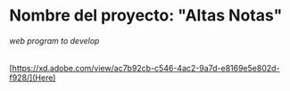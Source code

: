 # Nombre del proyecto: "Altas Notas"

###### web program to develop

[https://xd.adobe.com/view/ac7b92cb-c546-4ac2-9a7d-e8169e5e802d-f928/](Here)
